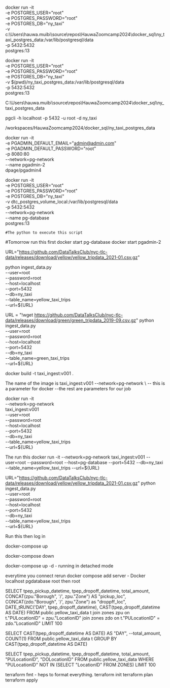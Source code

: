 
docker run -it \
-e POSTGRES_USER="root" \
-e POSTGRES_PASSWORD="root" \
-e POSTGRES_DB="ny_taxi" \
-v c:\Users\hauwa.muibi\source\repos\HauwaZoomcamp2024\docker_sql\ny_taxi_postgres_data:/var/lib/postgresql/data \
-p 5432:5432 \
postgres:13

docker run -it \
-e POSTGRES_USER="root" \
-e POSTGRES_PASSWORD="root" \
-e POSTGRES_DB="ny_taxi" \
-v $(pwd)/ny_taxi_postgres_data:/var/lib/postgresql/data \
-p 5432:5432 \
postgres:13

C:\Users\hauwa.muibi\source\repos\HauwaZoomcamp2024\docker_sql\ny_taxi_postgres_data

pgcli -h localhost -p 5432 -u root -d ny_taxi

/workspaces/HauwaZoomcamp2024/docker_sql/ny_taxi_postgres_data

docker run -it \
  -e PGADMIN_DEFAULT_EMAIL="admin@admin.com" \
  -e PGADMIN_DEFAULT_PASSWORD="root" \
  -p 8080:80 \
  --network=pg-network \
  --name pgadmin-2 \
  dpage/pgadmin4
  
  
  
  
docker run -it \
  -e POSTGRES_USER="root" \
  -e POSTGRES_PASSWORD="root" \
  -e POSTGRES_DB="ny_taxi" \
  -v dtc_postgres_volume_local:/var/lib/postgresql/data \
  -p 5432:5432 \
  --network=pg-network \
  --name pg-database \
  postgres:13  
  

    #The python to execute this script

#Tomorrow run this first 
docker start pg-database
docker start pgadmin-2

URL="https://github.com/DataTalksClub/nyc-tlc-data/releases/download/yellow/yellow_tripdata_2021-01.csv.gz"

python ingest_data.py \
--user=root \
--password=root \
--host=localhost \
--port=5432 \
--db=ny_taxi \
--table_name=yellow_taxi_trips \
--url=${URL}

URL = "!wget https://github.com/DataTalksClub/nyc-tlc-data/releases/download/green/green_tripdata_2019-09.csv.gz"
python ingest_data.py \
--user=root \
--password=root \
--host=localhost \
--port=5432 \
--db=ny_taxi \
--table_name=green_taxi_trips \
--url=${URL}


docker build -t taxi_ingest:v001 .

The name of the image is taxi_ingest:v001
--network=pg-network \ -- this is a parameter for docker 
--the rest are parameters for our job

docker run -it \
--network=pg-network \
taxi_ingest:v001 \
--user=root \
--password=root \
--host=localhost \
--port=5432 \
--db=ny_taxi \
--table_name=yellow_taxi_trips \
--url=${URL}

The run this 
docker run -it --network=pg-network taxi_ingest:v001 --user=root --password=root --host=pg-database --port=5432 --db=ny_taxi --table_name=yellow_taxi_trips --url=${URL}


URL="https://github.com/DataTalksClub/nyc-tlc-data/releases/download/yellow/yellow_tripdata_2021-01.csv.gz"
python ingest_data.py \
  --user=root \
  --password=root \
  --host=localhost \
  --port=5432 \
  --db=ny_taxi \
  --table_name=yellow_taxi_trips \
  --url=${URL}

  Run this then log in 

  docker-compose up 

  docker-compose down 

  docker-compose up -d - running in detached mode

  everytime you connect 
  rerun docker compose
  add server - Docker localhost 
  pgdatabase root then root



SELECT tpep_pickup_datetime, tpep_dropoff_datetime, 
total_amount, 
CONCAT(zpu."Borough", '/', zpu."Zone") AS "pickup_loc",
CONCAT(zdo."Borough", '/', zpu."Zone") as "droppff_loc",
DATE_tRUNC('DAY', tpep_dropoff_datetime),
CAST(tpep_dropoff_datetime AS DATE)
FROM public.yellow_taxi_data t join zones zpu
on t."PULocationID" = zpu."LocationID" join zones zdo
on t."PULocationID" = zdo."LocationID" 
LIMIT 100



SELECT 
CAST(tpep_dropoff_datetime AS DATE) AS "DAY", --total_amount, 
COUNT(1)
FROM public.yellow_taxi_data t 
GROUP BY CAST(tpep_dropoff_datetime AS DATE)


SELECT tpep_pickup_datetime, tpep_dropoff_datetime, 
total_amount,  "PULocationID", "DOLocationID"
FROM public.yellow_taxi_data 
WHERE "PULocationID" NOT IN 
(SELECT "LocationID" FROM ZONES)
LIMIT 100

terraform fmt - heps to format everything. 
terraform init 
terraform plan
terraform apply